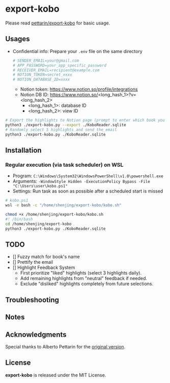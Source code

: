 # export-kobo

Please read [pettarin/export-kobo](https://github.com/pettarin/export-kobo) for basic usage.

## Usages

- Confidential info: Prepare your `.env` file on the same directory

    ```bash
    # SENDER_EMAIL=your@gmail.com
    # APP_PASSWORD=your_app_specific_password
    # RECEIVER_EMAIL=recipient@example.com
    # NOTION_TOKEN=secret_xxxx
    # NOTION_DATABASE_ID=xxxx
    ```

  - Notion token: https://www.notion.so/profile/integrations
  - Notion DB ID: https://www.notion.so/<long_hash_1>?v=<long_hash_2>
    - <long_hash_1>: database ID
    - <long_hash_2>: view ID

```bash
# Export the highlights to Notion page (prompt to enter which book you want)
python3 ./export-kobo.py --export ./KoboReader.sqlite
# Randomly select 5 highlights and send the email
python3 ./export-kobo.py ./KoboReader.sqlite
```

## Installation

### Regular execution (via task scheduler) on WSL

- Program: `C:\Windows\System32\WindowsPowerShell\v1.0\powershell.exe`
- Arguments: `-WindowStyle Hidden -ExecutionPolicy Bypass -File "C:\Users\user\kobo.ps1"`
- Settings: Run task as soon as possible after a scheduled start is missed

```bash
# kobo.ps1
wsl -e bash -c "/home/shenjing/export-kobo/kobo.sh"

chmod +x /home/shenjing/export-kobo/kobo.sh
#! /bin/bash
cd /home/shenjing/export-kobo
python3 ./export-kobo.py ./KoboReader.sqlite
```

## TODO

- [] Fuzzy match for book's name
- [] Prettify the email
- [] Highlight Feedback System
  - First prioritize "liked" highlights (select 3 highlights daily).
  - Add remaining highlights from "neutral" feedback if needed.
  - Exclude "disliked" highlights completely from future selections.

## Troubleshooting

## Notes

## Acknowledgments

Special thanks to Alberto Pettarin for the [original version](https://github.com/pettarin/export-kobo).

## License

**export-kobo** is released under the MIT License.



